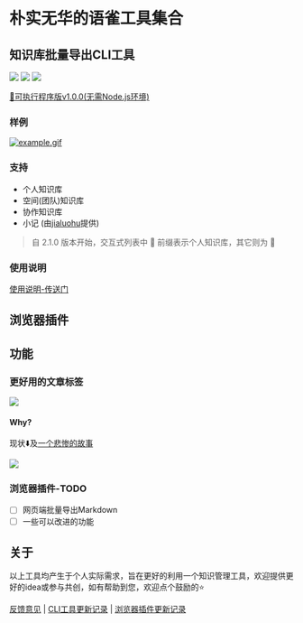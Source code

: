 # 朴实无华的语雀工具集合

## 知识库批量导出CLI工具

![](https://badgen.net/npm/dm/yuque-tools)
![](https://badgen.net/npm/v/yuque-tools)
![](https://badgen.net/npm/node/next)

[🎉可执行程序版v1.0.0(无需Node.js环境)](https://github.com/vannvan/yuque-tools/releases)

### 样例

[![example.gif](https://www.z4a.net/images/2023/05/01/example.gif)](https://www.z4a.net/image/VmUHiO)

### 支持

- 个人知识库
- 空间(团队)知识库
- 协作知识库
- 小记 (由[jialuohu](https://github.com/jialuohu)提供)

> 自 2.1.0 版本开始，交互式列表中 👤 前缀表示个人知识库，其它则为 👥

### 使用说明

[使用说明-传送门](https://github.com/vannvan/yuque-tools/blob/main/packages/yuque-tools-cli/README.md#使用方式)

## 浏览器插件

## 功能

### 更好用的文章标签

![](https://p.ipic.vip/miv63r.gif)

#### Why?

现状⬇️及[一个悲惨的故事](https://www.yuque.com/yuque/thyzgp/icl7ey)

![](https://p.ipic.vip/te8gij.gif)

<!-- > [如何使用标签-语雀官方说明](https://www.yuque.com/yuque/thyzgp/icl7ey) -->

### 浏览器插件-TODO

- [ ] 网页端批量导出Markdown
- [ ] 一些可以改进的功能

## 关于

以上工具均产生于个人实际需求，旨在更好的利用一个知识管理工具，欢迎提供更好的idea或参与共创，如有帮助到您，欢迎点个鼓励的⭐️

[反馈意见](https://github.com/vannvan/yuque-tools/issues) | [CLI工具更新记录](https://github.com/vannvan/yuque-tools/blob/main/packages/yuque-tools-cli/CHANGELOG.md) | [浏览器插件更新记录](https://github.com/vannvan/yuque-tools/blob/main/packages/yuque-tools-chrome-extension/CHANGELOG.md)
